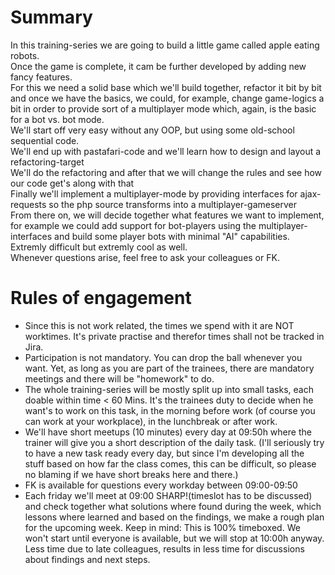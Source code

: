 <!DOCTYPE html>
<html lang="en">
<head>
    <meta charset="UTF-8">
    <title>Training Ooverview</title>
</head>
<body>
<h1>Summary</h1>
<div>In this training-series we are going to build a little game called apple eating robots.<br/>
    Once the game is complete, it cam be further developed by adding new fancy features.<br/>
    For this we need a solid base which we'll build together, refactor it bit by bit and once we have the basics, we could, for example, change game-logics a bit in order to provide sort of a multiplayer mode which, again, is the basic for a bot vs. bot mode.<br/>
    We'll start off very easy without any OOP, but using some old-school sequential code.<br/>
    We'll end up with pastafari-code and we'll learn how to design and layout a refactoring-target<br/>
    We'll do the refactoring and after that we will change the rules and see how our code get's along with that<br/>
    Finally we'll implement a multiplayer-mode by providing interfaces for ajax-requests so the php source transforms into a multiplayer-gameserver<br/>
    From there on, we will decide together what features we want to implement, for example we could add support for bot-players using the multiplayer-interfaces and build some player bots with minimal "AI" capabilities. Extremly difficult but extremly cool as well.<br/>
    Whenever questions arise, feel free to ask your colleagues or FK.
</div>
<h1>Rules of engagement</h1>
<div>
    <ul>
        <li>Since this is not work related, the times we spend with it are NOT worktimes. It's private practise and therefor times shall not be tracked in Jira.</li>
        <li>Participation is not mandatory. You can drop the ball whenever you want. Yet, as long as you are part of the trainees, there are mandatory meetings and there will be "homework" to do.</li>
        <li>The whole training-series will be mostly split up into small tasks, each doable within time < 60 Mins. It's the trainees duty to decide when he want's to work on this task, in the morning before work (of course you can work at your workplace), in the lunchbreak or after work.</li>
        <li>We'll have short meetups (10 minutes) every day at 09:50h where the trainer will give you a short description of the daily task. (I'll seriously try to have a new task ready every day, but since I'm developing all the stuff based on how far the class comes, this can be difficult, so please no blaming if we have short breaks here and there.)</li>
        <li>FK is available for questions every workday between 09:00-09:50</li>
        <li>Each friday we'll meet at 09:00 SHARP!(timeslot has to be discussed) and check together what solutions where found during the week, which lessons where learned and based on the findings, we make a rough plan for the upcoming week. Keep in mind: This is 100% timeboxed. We won't start until everyone is available, but we will stop at 10:00h anyway. Less time due to late colleagues, results in less time for discussions about findings and next steps.</li>
    </ul>
</div>
</body>
</html>